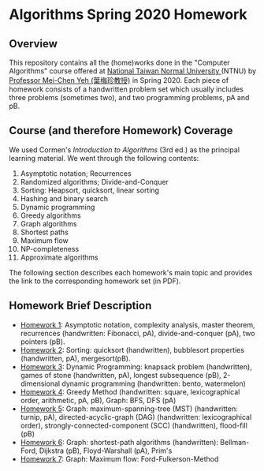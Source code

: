 # Algorithms Spring 2020 Homework

## Overview
This repository contains all the (home)works done in the "Computer Algorithms" course offered at [National Taiwan Normal University ](https://www.ntnu.edu.tw/)(NTNU) by [Professor Mei-Chen Yeh (葉梅珍教授)](http://www2.csie.ntnu.edu.tw/~myeh/) in Spring 2020. Each piece of homework consists of a handwritten problem set which usually includes three problems (sometimes two), and two programming problems, pA and pB.

## Course (and therefore Homework) Coverage
We used Cormen's *Introduction to Algorithms* (3rd ed.) as the principal learning material. We went through the following contents:
1. Asymptotic notation; Recurrences
2. Randomized algorithms; Divide-and-Conquer
3. Sorting: Heapsort, quicksort, linear sorting
4. Hashing and binary search
5. Dynamic programming
6. Greedy algorithms
7. Graph algorithms
8. Shortest paths
9. Maximum flow
10. NP-completeness
11. Approximate algorithms

The following section describes each homework's main topic and provides the link to the corresponding homework set (in PDF).

## Homework Brief Description
- [Homework 1](HW1/HW1.pdf): Asymptotic notation, complexity analysis, master theorem, recurrences (handwritten: Fibonacci, pA), divide-and-conquer (pA), two pointers (pB).
- [Homework 2](HW2/HW2.pdf): Sorting: quicksort (handwritten), bubblesort properties (handwritten, pA), mergesort(pB).
- [Homework 3](HW3/HW3.pdf): Dynamic Programming: knapsack problem (handwritten), games of stone (handwritten, pA), longest subsequence (pB), 2-dimensional dynamic programming (handwritten: bento, watermelon)
- [Homework 4](HW4/HW4.pdf): Greedy Method (handwritten: square, lexicographical order, arithmetic, pA, pB), Graph: BFS, DFS (pA)
- [Homework 5](HW5/HW5.pdf): Graph: maximum-spanning-tree (MST) (handwritten: turnip, pA), directed-acyclic-graph (DAG) (handwritten: lexicographical order), strongly-connected-component (SCC) (handwritten), flood-fill (pB)
- [Homework 6](HW6/HW6.pdf): Graph: shortest-path algorithms (handwritten): Bellman-Ford, Dijkstra (pB), Floyd-Warshall (pA), Prim's
- [Homework 7](HW7/HW7.pdf): Graph: Maximum flow: Ford-Fulkerson-Method